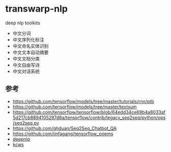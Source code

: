 # transwarp-nlp
deep nlp toolkits

- 中文分词
- 中文序列化标注
- 中文命名实体识别
- 中文文本自动摘要
- 中文文档分类
- 中文自由写诗
- 中文对话系统

## 参考 

* https://github.com/tensorflow/models/tree/master/tutorials/rnn/ptb
* https://github.com/tensorflow/models/tree/master/textsum
* https://github.com/tensorflow/tensorflow/blob/64edd34ce69b4a8033af5d217cb8894105297d8a/tensorflow/contrib/legacy_seq2seq/python/ops/seq2seq.py
* https://github.com/qhduan/Seq2Seq_Chatbot_QA
* https://github.com/jinfagang/tensorflow_poems
* [deepnlp](https://github.com/rockingdingo/deepnlp)
* [kcws](https://github.com/koth/kcws)
